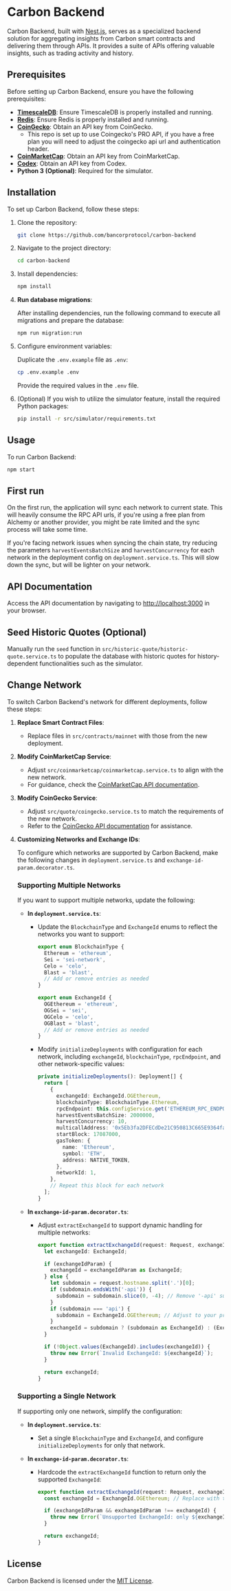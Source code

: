 # Carbon Backend

Carbon Backend, built with [Nest.js](https://nestjs.com), serves as a specialized backend solution for aggregating insights from Carbon smart contracts and delivering them through APIs. It provides a suite of APIs offering valuable insights, such as trading activity and history.

## Prerequisites

Before setting up Carbon Backend, ensure you have the following prerequisites:

- **[TimescaleDB](https://docs.timescale.com/self-hosted/latest/install)**: Ensure TimescaleDB is properly installed and running.
- **[Redis](https://redis.io/docs/install/install-stack)**: Ensure Redis is properly installed and running.
- **[CoinGecko](https://www.coingecko.com/en/api)**: Obtain an API key from CoinGecko.
  - This repo is set up to use Coingecko's PRO API, if you have a free plan you will need to adjust the coingecko api url and authentication header.
- **[CoinMarketCap](https://www.coingecko.com/en/api)**: Obtain an API key from CoinMarketCap.
- **[Codex](https://www.codex.io/)**: Obtain an API key from Codex.
- **Python 3 (Optional)**: Required for the simulator.

## Installation

To set up Carbon Backend, follow these steps:

1. Clone the repository:

   ```bash
   git clone https://github.com/bancorprotocol/carbon-backend
   ```

2. Navigate to the project directory:

   ```bash
   cd carbon-backend
   ```

3. Install dependencies:

   ```bash
   npm install
   ```

4. **Run database migrations**:

   After installing dependencies, run the following command to execute all migrations and prepare the database:

   ```bash
   npm run migration:run
   ```

5. Configure environment variables:

   Duplicate the `.env.example` file as `.env`:

   ```bash
   cp .env.example .env
   ```

   Provide the required values in the `.env` file.

6. (Optional) If you wish to utilize the simulator feature, install the required Python packages:

   ```bash
   pip install -r src/simulator/requirements.txt
   ```

## Usage

To run Carbon Backend:

```bash
npm start
```

## First run

On the first run, the application will sync each network to current state. This will heavily consume the RPC API urls, if you're using a free plan from Alchemy or another provider, you might be rate limited and the sync process will take some time.

If you're facing network issues when syncing the chain state, try reducing the parameters `harvestEventsBatchSize` and `harvestConcurrency` for each network in the deployment config on `deployment.service.ts`. This will slow down the sync, but will be lighter on your network. 

## API Documentation

Access the API documentation by navigating to [http://localhost:3000](http://localhost:3000) in your browser.

## Seed Historic Quotes (Optional)

Manually run the `seed` function in `src/historic-quote/historic-quote.service.ts` to populate the database with historic quotes for history-dependent functionalities such as the simulator.

## Change Network

To switch Carbon Backend's network for different deployments, follow these steps:

1. **Replace Smart Contract Files**:

   - Replace files in `src/contracts/mainnet` with those from the new deployment.

2. **Modify CoinMarketCap Service**:

   - Adjust `src/coinmarketcap/coinmarketcap.service.ts` to align with the new network.
   - For guidance, check the [CoinMarketCap API documentation](https://coinmarketcap.com/api/documentation/v1/).

3. **Modify CoinGecko Service**:

   - Adjust `src/quote/coingecko.service.ts` to match the requirements of the new network.
   - Refer to the [CoinGecko API documentation](https://docs.coingecko.com/) for assistance.

4. **Customizing Networks and Exchange IDs**:

   To configure which networks are supported by Carbon Backend, make the following changes in `deployment.service.ts` and `exchange-id-param.decorator.ts`.

   ### Supporting Multiple Networks

   If you want to support multiple networks, update the following:

   - **In `deployment.service.ts`**:

     - Update the `BlockchainType` and `ExchangeId` enums to reflect the networks you want to support:

       ```typescript
       export enum BlockchainType {
         Ethereum = 'ethereum',
         Sei = 'sei-network',
         Celo = 'celo',
         Blast = 'blast',
         // Add or remove entries as needed
       }

       export enum ExchangeId {
         OGEthereum = 'ethereum',
         OGSei = 'sei',
         OGCelo = 'celo',
         OGBlast = 'blast',
         // Add or remove entries as needed
       }
       ```

     - Modify `initializeDeployments` with configuration for each network, including `exchangeId`, `blockchainType`, `rpcEndpoint`, and other network-specific values:

       ```typescript
       private initializeDeployments(): Deployment[] {
         return [
           {
             exchangeId: ExchangeId.OGEthereum,
             blockchainType: BlockchainType.Ethereum,
             rpcEndpoint: this.configService.get('ETHEREUM_RPC_ENDPOINT'),
             harvestEventsBatchSize: 2000000,
             harvestConcurrency: 10,
             multicallAddress: '0x5Eb3fa2DFECdDe21C950813C665E9364fa609bD2',
             startBlock: 17087000,
             gasToken: {
               name: 'Ethereum',
               symbol: 'ETH',
               address: NATIVE_TOKEN,
             },
             networkId: 1,
           },
           // Repeat this block for each network
         ];
       }
       ```

   - **In `exchange-id-param.decorator.ts`**:

     - Adjust `extractExchangeId` to support dynamic handling for multiple networks:

       ```typescript
       export function extractExchangeId(request: Request, exchangeIdParam?: string): ExchangeId {
         let exchangeId: ExchangeId;

         if (exchangeIdParam) {
           exchangeId = exchangeIdParam as ExchangeId;
         } else {
           let subdomain = request.hostname.split('.')[0];
           if (subdomain.endsWith('-api')) {
             subdomain = subdomain.slice(0, -4); // Remove '-api' suffix
           }
           if (subdomain === 'api') {
             subdomain = ExchangeId.OGEthereum; // Adjust to your preferred default network
           }
           exchangeId = subdomain ? (subdomain as ExchangeId) : (ExchangeId.OGEthereum as ExchangeId);
         }

         if (!Object.values(ExchangeId).includes(exchangeId)) {
           throw new Error(`Invalid ExchangeId: ${exchangeId}`);
         }

         return exchangeId;
       }
       ```

   ### Supporting a Single Network

   If supporting only one network, simplify the configuration:

   - **In `deployment.service.ts`**:

     - Set a single `BlockchainType` and `ExchangeId`, and configure `initializeDeployments` for only that network.

   - **In `exchange-id-param.decorator.ts`**:

     - Hardcode the `extractExchangeId` function to return only the supported `ExchangeId`:

       ```typescript
       export function extractExchangeId(request: Request, exchangeIdParam?: string): ExchangeId {
         const exchangeId = ExchangeId.OGEthereum; // Replace with the single supported ExchangeId

         if (exchangeIdParam && exchangeIdParam !== exchangeId) {
           throw new Error(`Unsupported ExchangeId: only ${exchangeId} is allowed`);
         }

         return exchangeId;
       }
       ```

## License

Carbon Backend is licensed under the [MIT License](LICENSE).
